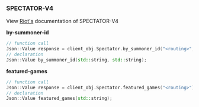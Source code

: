 ### SPECTATOR-V4

View [Riot's](https://developer.riotgames.com/apis#spectator-v4) documentation of SPECTATOR-V4

**by-summoner-id**
```cpp
// function call
Json::Value response = client_obj.Spectator.by_summoner_id("<routing>", "<summoner-id>");
// declaration
Json::Value by_summoner_id(std::string, std::string);
```
**featured-games**
```cpp
// function call
Json::Value response = client_obj.Spectator.featured_games("<routing>");
// declaration
Json::Value featured_games(std::string);
```

